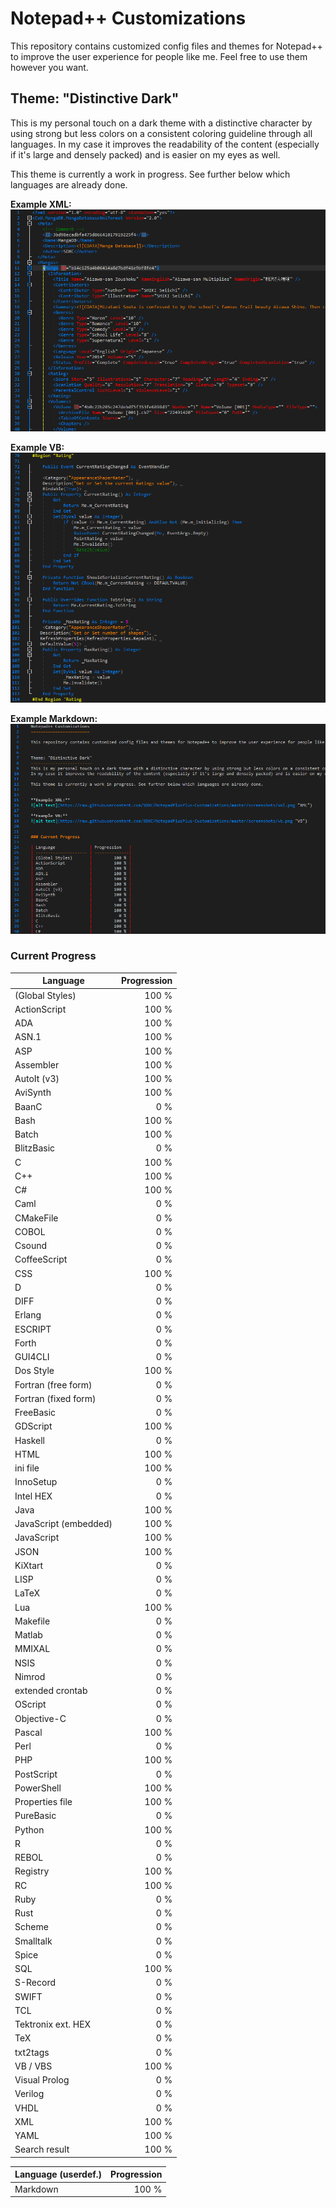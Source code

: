 Notepad++ Customizations
========================

This repository contains customized config files and themes for Notepad++ to improve the user experience for people like me. Feel free to use them however you want.
  

Theme: "Distinctive Dark"
-------------------------
This is my personal touch on a dark theme with a distinctive character by using strong but less colors on a consistent coloring guideline through all languages.
In my case it improves the readability of the content (especially if it's large and densely packed) and is easier on my eyes as well.  
  
This theme is currently a work in progress. See further below which languages are already done.  
  
  
**Example XML:**  
![alt text](https://raw.githubusercontent.com/SDXC/NotepadPlusPlus-Customizations/master/screenshots/xml.png "XML")
  
**Example VB:**  
![alt text](https://raw.githubusercontent.com/SDXC/NotepadPlusPlus-Customizations/master/screenshots/vb.png "VB")
  
**Example Markdown:**  
![alt text](https://raw.githubusercontent.com/SDXC/NotepadPlusPlus-Customizations/master/screenshots/markdown.png "Markdown")
  
  
### Current Progress  

| Language				| Progression	|
| --------------------- | -------------:|
| (Global Styles)       |         100 % |
| ActionScript          |         100 % |
| ADA                   |         100 % |
| ASN.1                 |         100 % |
| ASP                   |         100 % |
| Assembler             |         100 % |
| AutoIt (v3)           |         100 % |
| AviSynth              |         100 % |
| BaanC                 |           0 % |
| Bash                  |         100 % |
| Batch                 |         100 % |
| BlitzBasic            |           0 % |
| C                     |         100 % |
| C++                   |         100 % |
| C#                    |         100 % |
| Caml                  |           0 % |
| CMakeFile             |           0 % |
| COBOL                 |           0 % |
| Csound                |           0 % |
| CoffeeScript          |           0 % |
| CSS                   |         100 % |
| D                     |           0 % |
| DIFF                  |           0 % |
| Erlang                |           0 % |
| ESCRIPT               |           0 % |
| Forth                 |           0 % |
| GUI4CLI               |           0 % |
| Dos Style             |         100 % |
| Fortran (free form)   |           0 % |
| Fortran (fixed form)  |           0 % |
| FreeBasic             |           0 % |
| GDScript              |         100 % |
| Haskell               |           0 % |
| HTML                  |         100 % |
| ini file              |         100 % |
| InnoSetup             |           0 % |
| Intel HEX             |           0 % |
| Java                  |         100 % |
| JavaScript (embedded) |         100 % |
| JavaScript            |         100 % |
| JSON                  |         100 % |
| KiXtart               |           0 % |
| LISP                  |           0 % |
| LaTeX                 |           0 % |
| Lua                   |         100 % |
| Makefile              |           0 % |
| Matlab                |           0 % |
| MMIXAL                |           0 % |
| NSIS                  |           0 % |
| Nimrod                |           0 % |
| extended crontab      |           0 % |
| OScript               |           0 % |
| Objective-C           |           0 % |
| Pascal                |         100 % |
| Perl                  |           0 % |
| PHP                   |         100 % |
| PostScript            |           0 % |
| PowerShell            |         100 % |
| Properties file       |         100 % |
| PureBasic             |           0 % |
| Python                |         100 % |
| R                     |           0 % |
| REBOL                 |           0 % |
| Registry              |         100 % |
| RC                    |         100 % |
| Ruby                  |           0 % |
| Rust                  |           0 % |
| Scheme                |           0 % |
| Smalltalk             |           0 % |
| Spice                 |           0 % |
| SQL                   |         100 % |
| S-Record              |           0 % |
| SWIFT                 |           0 % |
| TCL                   |           0 % |
| Tektronix ext. HEX    |           0 % |
| TeX                   |           0 % |
| txt2tags              |           0 % |
| VB / VBS              |         100 % |
| Visual Prolog         |           0 % |
| Verilog               |           0 % |
| VHDL                  |           0 % |
| XML                   |         100 % |
| YAML                  |         100 % |
| Search result         |         100 % |
  
| Language (userdef.)   | Progression	|
| --------------------- | -------------:|
| Markdown              |         100 % |
